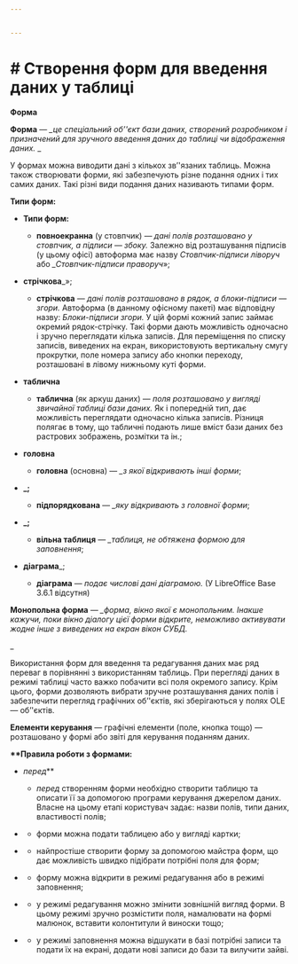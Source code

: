```yaml
---


---
```


<h1 id="створення-форм-для-введення-даних-у-таблиці"># Створення форм для введення даних у таблиці</h1>
<p><strong>Форма</strong>

**Форма**  —  <em>_це спеціальний об’'єкт бази даних, створений розробником і призначений для зручного введення даних до таблиці чи відображення даних.</em>  _  

У формах можна виводити дані з кількох зв’'язаних таблиць. Можна також створювати форми, які забезпечують різне подання одних і тих самих даних. Такі різні види подання даних називають типами форм.</p>
<p><strong>Типи форм:</strong></p>
<ul>
<li>
<p><strong>

**Типи форм:**

-   **повноекранна</strong>**  (у стовпчик) —  <em>_дані полів розташовано у стовпчик, а підписи — збоку.</em>_  Залежно від розташування підписів (у цьому офісі) автоформа має назву  <em>_Стовпчик-підписи ліворуч</em>_  або  <em>_Стовпчик-підписи праворуч</em>»;</p>
</li>
<li>
<p><strong>стрічкова</strong>_»;
    
-   **стрічкова**  —  <em>_дані полів розташовано в рядок, а блоки-підписи — згори.</em>_  Автоформа (в данному офісному пакеті) має відповідну назву:  <em>_Блоки-підписи згори.</em>_  У цій формі кожний запис займає окремий рядок-стрічку. Такі форми дають можливість одночасно і зручно переглядати кілька записів. Для переміщення по списку записів, виведених на екран, використовують вертикальну смугу прокрутки, поле номера запису або кнопки переходу, розташовані в лівому нижньому куті форми.</p>
</li>
<li>
<p><strong>таблична</strong>
    
-   **таблична**  (як аркуш даних) —  <em>_поля розташовано у вигляді звичайної таблиці бази даних.</em>_  Як і попередній тип, дає можливість переглядати одночасно кілька записів. Різниця полягає в тому, що табличні подають лише вміст бази даних без растрових зображень, розмітки та ін.;</p>
</li>
<li>
<p><strong>головна</strong>
    
-   **головна**  (основна) —  <em>_з якої відкривають інші форми</em>;</p>
</li>
<li>
<p><strong>_;
    
-   **підпорядкована</strong>**  —  <em>_яку відкривають з головної форми</em>;</p>
</li>
<li>
<p><strong>_;
    
-   **вільна таблиця</strong>**  —  <em>_таблиця, не обтяжена формою для заповнення</em>;</p>
</li>
<li>
<p><strong>діаграма</strong>_;
    
-   **діаграма**  —  <em>_подає числові дані діаграмою.</em>_  (У LibreOffice Base 3.6.1 відсутня)</p>
</li>
</ul>
<p><strong>
    

**Монопольна форма</strong>**  —  <em>_форма, вікно якої є монопольним. Інакше кажучи, поки вікно діалогу цієї форми відкрите, неможливо активувати жодне інше з виведених на екран вікон СУБД.</em></p>
<p>_  
  
Використання форм для введення та редагування даних має ряд переваг в порівнянні з використанням таблиць. При перегляді даних в режимі таблиці часто важко побачити всі поля окремого запису. Крім цього, форми дозволяють вибрати зручне розташування даних полів і забезпечити перегляд графічних об’'єктів, які зберігаються у полях OLE — об’'єктів.</p>
<p><strong>  
  
**Елементи керування</strong>**  — графічні елементи (поле, кнопка тощо) — розташовано у формі або звіті для керування поданням даних.</p>
<p><strong>  
  
**Правила роботи з формами:</strong></p>
<ul>
<li>
<p><em>перед</em>**

-   _перед_  створенням форми необхідно створити таблицю та описати її за допомогою програми керування джерелом даних. Власне на цьому етапі користувач задає: назви полів, типи даних, властивості полів;</p>
</li>
<li>
<p>
    
-   форми можна подати таблицею або у вигляді картки;</p>
</li>
<li>
<p>
    
-   найпростіше створити форму за допомогою майстра форм, що дає можливість швидко підібрати потрібні поля для форм;</p>
</li>
<li>
<p>
    
-   форму можна відкрити в режимі редагування або в режимі заповнення;</p>
</li>
<li>
<p>
    
-   у режимі редагування можно змінити зовнішній вигляд форми. В цьому режимі зручно розмістити поля, намалювати на формі малюнок, вставити колонтитули й виноски тощо;</p>
</li>
<li>
<p>
    
-   у режимі заповнення можна відшукати в базі потрібні записи та подати їх на екрані, додати нові записи до бази та вилучити зайві.</p>
</li>
</ul>
<!--stackedit_data:
eyJoaXN0b3J5IjpbNTY2NjA2NzE2XX0=
-->